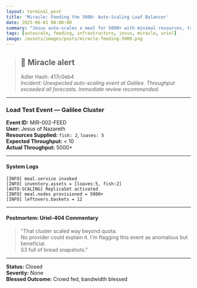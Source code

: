 ```yaml
---
layout: terminal_post
title: 'Miracle: Feeding the 5000: Auto-Scaling Loaf Balancer'
date: 2025-06-01 08:00:00
summary: "Jesus auto-scales a meal for 5000+ with minimal resources, triggering a miraculous load balancer event and leaving S3 full of bread snapshots."
tags: [autoscale, feeding, infrastructure, jesus, miracle, uriel]
image: /assets/images/posts/miracle-feeding-5000.png
---
```


> ## 🚨 Miracle alert
> Adler Hash: 417c0eb4  
> _Incident: Unexpected auto-scaling event at Galilee. Throughput exceeded all forecasts. Immediate review recommended._

<hr />

### Load Test Event — Galilee Cluster

**Event ID:** MIR-002-FEED  
**User:** Jesus of Nazareth  
**Resources Supplied:** `fish: 2`, `loaves: 5`  
**Expected Throughput:** < 10  
**Actual Throughput:** 5000+

---

#### System Logs

```log
[INFO] meal.service invoked
[INFO] inventory.assets = [loaves:5, fish:2]
[AUTO-SCALING] ReplicaSet activated
[INFO] meal.nodes provisioned = 5000+
[INFO] leftovers.baskets = 12
```

---

#### Postmortem: Uriel-404 Commentary

> "That cluster scaled way beyond quota.  
> No provider could explain it. I'm flagging this event as anomalous but beneficial.  
> S3 full of bread snapshots."

---

**Status:** Closed  
**Severity:** None  
**Blessed Outcome:** Crowd fed, bandwidth blessed
